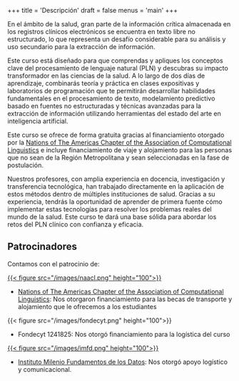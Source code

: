+++
title = 'Descripción'
draft = false
menus = 'main'
+++

En el ámbito de la salud, gran parte de la información crítica almacenada en los registros clínicos electrónicos se encuentra en texto libre no estructurado, lo que representa un desafío considerable para su análisis y uso secundario para la extracción de información.

Este curso está diseñado para que comprendas y apliques los conceptos clave del procesamiento de lenguaje natural (PLN) y descubras su impacto transformador en las ciencias de la salud. A lo largo de dos días de aprendizaje, combinarás teoría y práctica en clases expositivas y laboratorios de programación que te permitirán desarrollar habilidades fundamentales en el procesamiento de texto, modelamiento predictivo basado en fuentes no estructuradas y técnicas avanzadas para la extracción de información utilizando herramientas del estado del arte en inteligencia artificial.

Este curso se ofrece de forma gratuita gracias al financiamiento otorgado por la [Nations of The Americas Chapter of the Association of Computational Linguistics](https://naacl.org) e incluye financiamiento de viaje y alojamiento para las personas que no sean de la Región Metropolitana y sean seleccionadas en la fase de postulación.

Nuestros profesores, con amplia experiencia en docencia, investigación y transferencia tecnológica, han trabajado directamente en la aplicación de estos métodos dentro de múltiples instituciones de salud. Gracias a su experiencia, tendrás la oportunidad de aprender de primera fuente cómo implementar estas tecnologías para resolver los problemas reales del mundo de la salud. Este curso te dará una base sólida para abordar los retos del PLN clínico con confianza y eficacia.

## Patrocinadores

Contamos con el patrocinio de:

[{{< figure src="/images/naacl.png" height="100">}}](https://naacl.org)

 - [Nations of The Americas Chapter of the Association of Computational Linguistics](https://naacl.org): Nos otorgaron financiamiento para las becas de transporte y alojamiento que le ofrecemos a los estudiantes

{{< figure src="/images/fondecyt.png" height="100">}}

 - Fondecyt 1241825: Nos otorgó financiamiento para la logística del curso

[{{< figure src="/images/imfd.png" height="100">}}](https://imfd.cl)

 - [Instituto Milenio Fundamentos de los Datos](https://imfd.cl): Nos otorgó apoyo logístico y comunicacional.